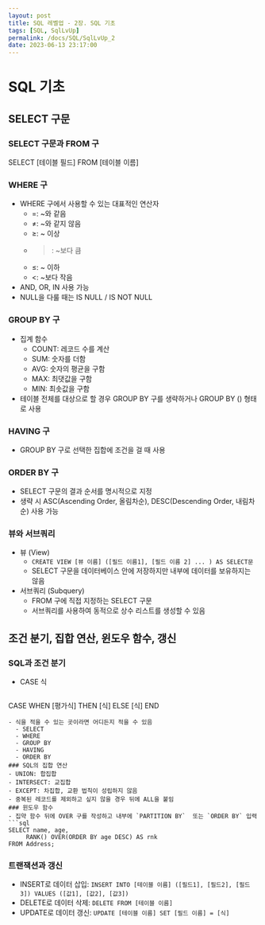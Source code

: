 ```yaml
---
layout: post
title: SQL 레벨업 - 2장. SQL 기초
tags: [SQL, SqlLvUp]
permalink: /docs/SQL/SqlLvUp_2
date: 2023-06-13 23:17:00
---
```

# SQL 기초
## SELECT 구문
### SELECT 구문과 FROM 구
SELECT [테이블 필드] FROM [테이블 이름]
### WHERE 구
 - WHERE 구에서 사용할 수 있는 대표적인 연산자
   - =: ~와 같음
   - ≠: ~와 같지 않음
   - ≥: ~ 이상
   - >: ~보다 큼
   - ≤: ~ 이하
   - <: ~보다 작음
 - AND, OR, IN 사용 가능
 - NULL을 다룰 때는 IS NULL / IS NOT NULL
### GROUP BY 구
- 집계 함수
  - COUNT: 레코드 수를 계산
  - SUM: 숫자를 더함
  - AVG: 숫자의 평균을 구함
  - MAX: 최댓값을 구함
  - MIN: 최솟값을 구함
- 테이블 전체를 대상으로 할 경우 GROUP BY 구를 생략하거나 GROUP BY () 형태로 사용
### HAVING 구
- GROUP BY 구로 선택한 집합에 조건을 걸 때 사용
### ORDER BY 구
- SELECT 구문의 결과 순서를 명시적으로 지정
- 생략 시 ASC(Ascending Order, 올림차순), DESC(Descending Order, 내림차순) 사용 가능
### 뷰와 서브쿼리
- 뷰 (View)
  - `CREATE VIEW [뷰 이름] ([필드 이름1], [필드 이름 2] ... ) AS SELECT문`
  - SELECT 구문을 데이터베이스 안에 저장하지만 내부에 데이터를 보유하지는 않음
- 서브쿼리 (Subquery)
  - FROM 구에 직접 지정하는 SELECT 구문
  - 서브쿼리를 사용하여 동적으로 상수 리스트를 생성할 수 있음
## 조건 분기, 집합 연산, 윈도우 함수, 갱신
### SQL과 조건 분기
- CASE 식
  ```sql
CASE WHEN [평가식] THEN [식]
     ELSE [식]
END
  ```
  - 식을 적을 수 있는 곳이라면 어디든지 적을 수 있음
    - SELECT
    - WHERE
    - GROUP BY
    - HAVING
    - ORDER BY
### SQL의 집합 연산
- UNION: 합집합
- INTERSECT: 교집합
- EXCEPT: 차집합, 교환 법칙이 성립하지 않음
- 중복된 레코드를 제외하고 싶지 않을 경우 뒤에 ALL을 붙임
### 윈도우 함수
- 집약 함수 뒤에 OVER 구를 작성하고 내부에 `PARTITION BY`  또는 `ORDER BY` 입력
  ```sql
SELECT name, age,
       RANK() OVER(ORDER BY age DESC) AS rnk
FROM Address;
  ```
### 트랜잭션과 갱신
- INSERT로 데이터 삽입: `INSERT INTO [테이블 이름] ([필드1], [필드2], [필드3]) VALUES ([값1], [값2], [값3])`
- DELETE로 데이터 삭제: `DELETE FROM [테이블 이름]`
- UPDATE로 데이터 갱신: `UPDATE [테이블 이름] SET [필드 이름] = [식]`